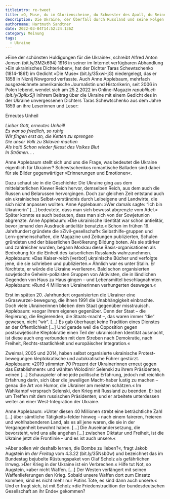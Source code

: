 ```yaml
---
titleintro: re-tweet
title: »O, Muse, du im Glorienscheine, du Schwester des Apoll, du Reine«
description: Die Ukraine, der Überfall durch Russland und seine Folgen
authorname: Hartmuth Sandtner
date: 2022-03-04T14:52:24.136Z
category: Meinung
tags:
  - Ukraine
---
```

»Eine der schönsten Huldigungen für die Ukraine«, schreibt Alfred Anton Jensen (bit.ly/3M2k694) 1916 in seiner im Internet verfügbaren Abhandlung »Ein ukrainisches Dichterleben«, hat der Dichter Taras Schewtschenko (1814-1861) im Gedicht »Die Muse« (bit.ly/35xwHjG) niedergelegt, das er 1858 in Niznij Nowgorod verfasste. Auch Anne Applebaum, mehrfach ausgezeichnete amerikanische Journalistin und Historikerin, seit 2006 in Polen lebend, wendet sich am 25.2.2022 im Online-Magazin *republik.ch (*bit.ly/3plkxSj*)* inihrem Beitrag über die Ukraine mit einem Gedicht des in der Ukraine unvergessenen Dichters Taras Schewtschenko aus dem Jahre 1859 an ihre Leserinnen und Leser: 

Erneutes Unheil

*Lieber Gott, erneutes Unheil!\
Es war so friedlich, so ruhig*\
*Wir fingen erst an, die Ketten zu sprengen*\
*Die unser Volk zu Sklaven machen*\
*Als halt! Schon wieder fliesst des Volkes Blut* \
*In Strömen. . .*

Anne Applebaum stellt sich und uns die Frage, was bedeutet die Ukraine eigentlich für Ukrainer? Schewtschenkos romantische Balladen sind dabei für sie Bilder gegenwärtiger »Erinnerungen und Emotionen«.

Dazu schaut sie in die Geschichte: Die Ukraine ging aus dem mittelalterlichen Kiewer Reich hervor, demselben Reich, aus dem auch die Russen und Belarussen hervorgingen. Doch zur gleichen Zeit entstand auch ein ukrainisches Selbst-verständnis durch Leibeigene und Landwirte, die sich nicht anpassen wollten. Anne Applebaum: »Wer damals sagte: “Ich bin Ukrainerin“ \[...] bedeutete, dass man sich bewusst abgrenzte vom Adel.« Später konnte es auch bedeuten, dass man sich von der Sowjetunion abgrenzte. Anne Applebaum: »Die ukrainische Identität war schon antielitär, bevor jemand den Ausdruck antielitär benutzte.« Schon im frühen 19. Jahrhundert gründete die »Zivil-gesellschaft« Selbsthilfe-gruppen und Lern-gemeinschaften, die Magazine und Zeitungen publizierten, Schulen gründeten und der bäuerlichen Bevölkerung Bildung boten. Als sie stärker und zahlreicher wurden, begann Moskau diese Basis-organisationen als Bedrohung für die Einheit des kaiserlichen Russlands wahrzunehmen. Applebaum: »Das Kaiser-reich \[verbot] ukrainische Bücher und verfolgte jene, die sie schrieben und publizierten.« Ähnlich war es unter Stalin. Er fürchtete, er würde die Ukraine »verlieren«. Bald schon organisierten sowjetische Geheim-polizisten Gruppen von Aktivisten, die in ländlichen Gegenden von Haus zu Haus gingen – und Lebensmittel beschlagnahmten. Applebaum: »Rund 4 Millionen Ukrainerinnen verhungerten deswegen.« 

Erst im späten 20. Jahrhundert organisierten die Ukrainer eine »Graswurzel-bewegung, die ihnen 1991 die Unabhängigkeit einbrachte. Doch viele Ukrainerinnen blieben dem Staat gegenüber misstrauisch. Applebaum: »sogar ihrem eigenen gegenüber. Denn der Staat – die Regierung, die Regierenden, die Staats-macht –, das waren immer “die“ gewesen, nicht “wir“. \[...] Es gab überhaupt keine Tradition eines Dienstes an der Öffentlichkeit \[...] Und gerade weil die Opposition gegen postsowjetische Kleptokratie einen Teil der ukrainischen Identität ausmacht, ist diese auch eng verbunden mit dem Streben nach Demokratie, nach Freiheit, Rechts-staatlichkeit und europäischer Integration.«

Zweimal, 2005 und 2014, haben selbst organisierte ukrainische Protest-bewegungen kleptokratische und autokratische Führer gestürzt. Applebaum: »2019 stimmten 70 Prozent der Ukrainerinnen erneut gegen das Establishment« und wählten Wolodimir Selenski zu ihrem Präsidenten, »einen \[...] Schauspieler ohne jede politische Erfahrung, jedoch mit reichlich Erfahrung darin, sich über die jeweiligen Macht-haber lustig zu machen – genau die Art von Humor, die Ukrainer am meisten schätzen.« Im Wahlkampf versprach Selenski, den Krieg mit Russland zu beenden. Er bat um Treffen mit dem russischen Präsidenten; und er arbeitete unterdessen weiter an einer West-Integration der Ukraine.

Anne Applebaum: »Unter diesen 40 Millionen strebt eine beträchtliche Zahl \[...] über sämtliche Tätigkeits-felder hinweg – nach einem faireren, freieren und wohlhabenderen Land, als es all jene waren, die sie in der Vergangenheit bewohnt haben. \[...] Die Auseinandersetzung, die bevorsteht, wird uns alle angehen \[...] zwischen Diktatur und Freiheit, ist die Ukraine jetzt die Frontlinie – und es ist auch unsere.«

»Aber sollen wir deshalb lernen, die Bombe zu lieben?«, fragt Jakob Augstein im *der Freitag* vom 4.3.22 (bit.ly/35Nsb0w) und bezeichnet das im Bundestag bejubelte Rüstungspaket von Olaf Scholz als gefährlichen Irrweg. »Der Krieg in der Ukraine ist ein Verbrechen.« Hilfe tut Not, so Augstein, »aber nicht Waffen. \[...] Der Westen verlängert mit seinen Waffenlieferungen den Krieg. Sobald unsere Waffen dort zum Einsatz kommen, sind es nicht mehr nur Putins Tote, es sind dann auch unsere.« Und er fragt sich, ist mit Scholz »die Friedenstradition der bundesdeutschen Gesellschaft an ihr Ende« gekommen?